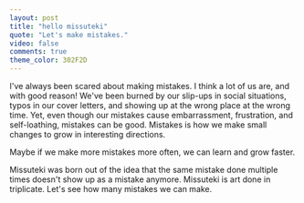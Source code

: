 ```yaml
---
layout: post
title: "hello missuteki"
quote: "Let's make mistakes."
video: false
comments: true
theme_color: 302F2D
---
```


I've always been scared about making mistakes. I think a lot of us are, and with good reason! 
We've been burned by our slip-ups in social situations, typos in our cover letters, and showing
up at the wrong place at the wrong time. Yet, even though our mistakes cause embarrassment,
frustration, and self-loathing, mistakes can be good. Mistakes is how we make small changes to
grow in interesting directions. 

Maybe if we make more mistakes more often, we can learn and grow faster.

Missuteki was born out of the idea that the same mistake done multiple times doesn't show up
as a mistake anymore.  Missuteki is art done in triplicate. Let's see how many mistakes we can
make.
